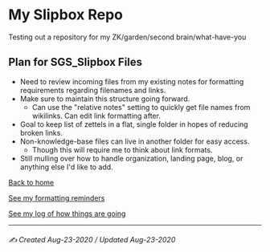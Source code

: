 # My Slipbox Repo
Testing out a repository for my ZK/garden/second brain/what-have-you

## Plan for SGS_Slipbox Files
- Need to review incoming files from my existing notes for formatting requirements regarding filenames and links.
- Make sure to maintain this structure going forward.
	- Can use the "relative notes" setting to quickly get file names from wikilinks. Can edit link formatting after.
- Goal to keep list of zettels in a flat, single folder in hopes of reducing broken links.
- Non-knowledge-base files can live in another folder for easy access.
	- Though this will require me to think about link formats.
- Still mulling over how to handle organization, landing page, blog, or anything else I'd like to add.

[Back to home](index.md)

[See my formatting reminders](site_notes/new_format_rules.md)

[See my log of how things are going](site_notes/xp_log.md)

---

###### ✍️ Created Aug-23-2020 / Updated Aug-23-2020